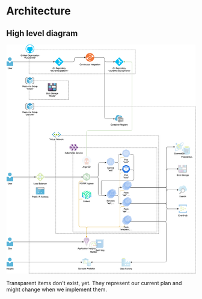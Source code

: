 # Architecture

## High level diagram

![high level diagram](./high-level.png)

Transparent items don't exist, yet. They represent our current plan and might change when we implement them.
